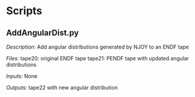 # Scripts

## AddAngularDist.py

*Description:* Add angular distributions generated by NJOY to an ENDF tape

*Files:*
tape20: original ENDF tape
tape21: PENDF tape with updated angular distributions

*Inputs:*
None

*Outputs:*
tape22 with new angular distribution
